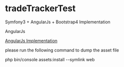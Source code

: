 tradeTrackerTest
================

Symfony3 + AngularJs + Bootstrap4 Implementation 

AngularJs

[AngularJs Implementation](https://github.com/arun123/tradeTrackerTest/tree/master/src/AppBundle/Resources/public/js/app)

please run the following command to dump the asset file

php bin/console assets:install --symlink web


